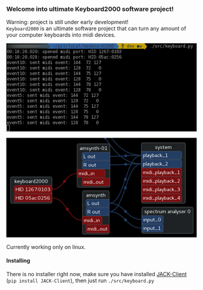 ### Welcome into ultimate Keyboard2000 software project!

Warning: project is still under early development!  
`Keyboard2000` is an ultimate software project that can turn any amount of your computer keyboards into midi devices.

![application](docs/event_log.png)

![patchage view](docs/patchage.png)

Currently working only on linux.
 
#### Installing

There is no installer right now, make sure you have installed [JACK-Client](https://pypi.python.org/pypi/JACK-Client/)
(`pip install JACK-Client`), then just run `./src/keyboard.py` 